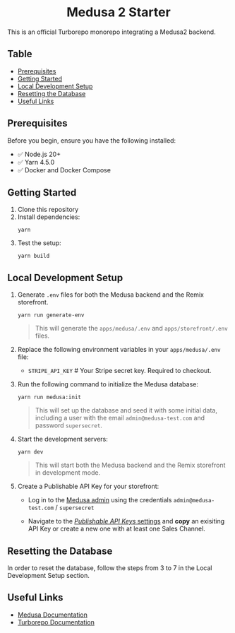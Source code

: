 <h1 align="center">
  Medusa 2 Starter
  <br>
</h1>


This is an official Turborepo monorepo integrating a Medusa2 backend. 

## Table

- [Prerequisites](#prerequisites)
- [Getting Started](#getting-started)
- [Local Development Setup](#local-development-setup)
- [Resetting the Database](#resetting-the-database)
- [Useful Links](#useful-links)

## Prerequisites

Before you begin, ensure you have the following installed:

- ✅ Node.js 20+
- ✅ Yarn 4.5.0
- ✅ Docker and Docker Compose

## Getting Started

1. Clone this repository
2. Install dependencies:
   ```
   yarn
   ```
3. Test the setup:
   ```
   yarn build
   ```

## Local Development Setup
1. Generate `.env` files for both the Medusa backend and the Remix storefront.
   ```
   yarn run generate-env
   ```
   > This will generate the `apps/medusa/.env` and `apps/storefront/.env` files.

2. Replace the following environment variables in your `apps/medusa/.env` file:
   - `STRIPE_API_KEY` # Your Stripe secret key. Required to checkout.

3. Run the following command to initialize the Medusa database:

   ```
   yarn run medusa:init
   ```

   > This will set up the database and seed it with some initial data, including a user with the email `admin@medusa-test.com` and password `supersecret`.

4. Start the development servers:
   ```
   yarn dev
   ```

   > This will start both the Medusa backend and the Remix storefront in development mode.

5. Create a Publishable API Key for your storefront:

   - Log in to the [Medusa admin](http://localhost:9000/app/login) using the credentials `admin@medusa-test.com` / `supersecret`

   - Navigate to the [_Publishable API Keys_ settings](http://localhost:9000/app/settings/publishable-api-keys) and **copy** an exisiting API Key or create a new one with at least one Sales Channel.

## Resetting the Database
In order to reset the database, follow the steps from 3 to 7 in the Local Development Setup section.


## Useful Links

- [Medusa Documentation](https://docs.medusajs.com/)
- [Turborepo Documentation](https://turbo.build/repo/docs)
